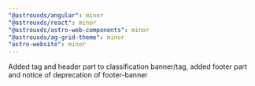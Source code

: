 ```yaml
---
"@astrouxds/angular": minor
"@astrouxds/react": minor
"@astrouxds/astro-web-components": minor
"@astrouxds/ag-grid-theme": minor
"astro-website": minor
---
```


Added tag and header part to classification banner/tag, added footer part and notice of deprecation of footer-banner

